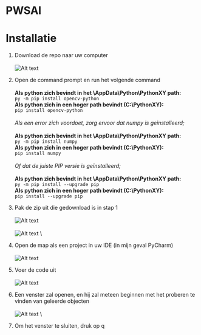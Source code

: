 # PWSAI

# Installatie

1. Download de repo naar uw computer \
\
![Alt text](https://cdn.discordapp.com/attachments/801676668942024745/812010644412039239/unknown.png)

2. Open de command prompt en run het volgende command \
\
__Als python zich bevindt in het \AppData\Python\PythonXY path:__ \
`py -m pip install opencv-python` \
__Als python zich in een hoger path bevindt (C:\PythonXY):__ \
`pip install opencv-python` \
\
_Als een error zich voordoet, zorg ervoor dat numpy is geinstalleerd;_ \
\
__Als python zich bevindt in het \AppData\Python\PythonXY path:__ \
`py -m pip install numpy` \
__Als python zich in een hoger path bevindt (C:\PythonXY):__ \
`pip install numpy` \
\
*Of dat de juiste PIP versie is geïnstalleerd;* \
\
__Als python zich bevindt in het \AppData\Python\PythonXY path:__ \
`py -m pip install --upgrade pip` \
__Als python zich in een hoger path bevindt (C:\PythonXY):__ \
`pip install --upgrade pip` 

3. Pak de zip uit die gedownload is in stap 1 \
\
![Alt text](https://cdn.discordapp.com/attachments/801676668942024745/812011306709942302/unknown.png) \
\
![Alt text](https://cdn.discordapp.com/attachments/801676668942024745/812011569692016691/unknown.png) \

4. Open de map als een project in uw IDE (in mijn geval PyCharm) \
\
![Alt text](https://cdn.discordapp.com/attachments/801676668942024745/812011924774453269/unknown.png)

5. Voer de code uit \
\
![Alt text](https://cdn.discordapp.com/attachments/801676668942024745/812012644872618014/unknown.png)

6. Een venster zal openen, en hij zal meteen beginnen met het proberen te vinden van geleerde objecten \
\
![Alt text](https://cdn.discordapp.com/attachments/801676668942024745/812012969541238794/unknown.png)
\

7. Om het venster te sluiten, druk op q

